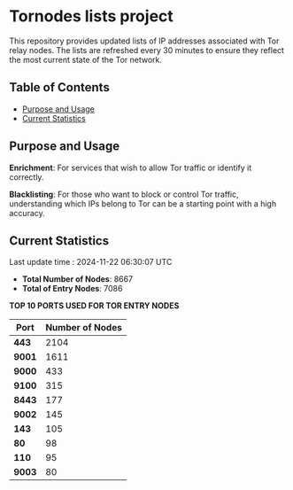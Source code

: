# Tornodes lists project

This repository provides updated lists of IP addresses associated with Tor relay nodes. The lists are refreshed every 30 minutes to ensure they reflect the most current state of the Tor network.

## Table of Contents

- [Purpose and Usage](#purpose-and-usage)
- [Current Statistics](#current-statistics)


## Purpose and Usage

**Enrichment**: For services that wish to allow Tor traffic or identify it correctly.

**Blacklisting**: For those who want to block or control Tor traffic, understanding which IPs belong to Tor can be a starting point with a high accuracy.

## Current Statistics

Last update time : 2024-11-22 06:30:07 UTC

- **Total Number of Nodes**: 8667
- **Total of Entry Nodes**: 7086

**TOP 10 PORTS USED FOR TOR ENTRY NODES**

| **Port** | **Number of Nodes** |
|------|-----------------|
| **443**   | 2104  |
| **9001**   | 1611  |
| **9000**   | 433  |
| **9100**   | 315  |
| **8443**   | 177  |
| **9002**   | 145  |
| **143**   | 105  |
| **80**   | 98  |
| **110**   | 95  |
| **9003**   | 80  |


